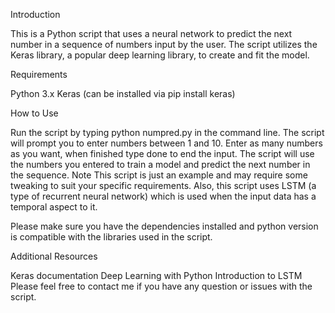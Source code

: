 Introduction

This is a Python script that uses a neural network to predict the next number in a sequence of numbers input by the user. The script utilizes the Keras library, a popular deep learning library, to create and fit the model.

Requirements

Python 3.x
Keras (can be installed via pip install keras)

How to Use

Run the script by typing python numpred.py in the command line.
The script will prompt you to enter numbers between 1 and 10.
Enter as many numbers as you want, when finished type done to end the input.
The script will use the numbers you entered to train a model and predict the next number in the sequence.
Note
This script is just an example and may require some tweaking to suit your specific requirements. Also, this script uses LSTM (a type of recurrent neural network) which is used when the input data has a temporal aspect to it.

Please make sure you have the dependencies installed and python version is compatible with the libraries used in the script.

Additional Resources

Keras documentation
Deep Learning with Python
Introduction to LSTM
Please feel free to contact me if you have any question or issues with the script.
